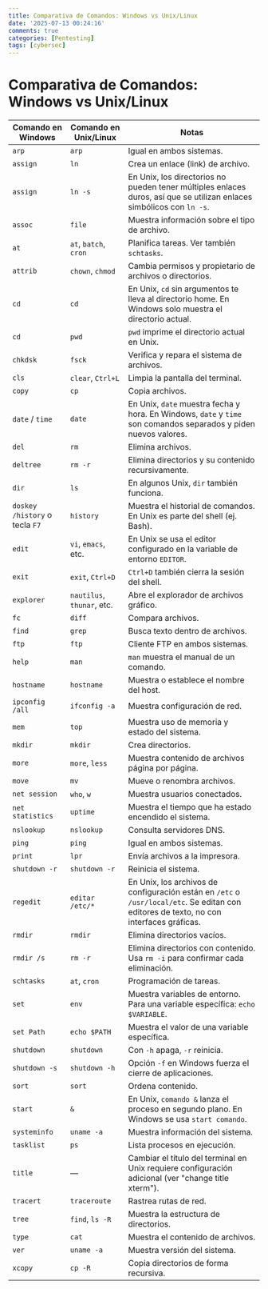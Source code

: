```yaml
---
title: Comparativa de Comandos: Windows vs Unix/Linux
date: '2025-07-13 00:24:16'
comments: true
categories: [Pentesting]
tags: [cybersec]
---
```



#  Comparativa de Comandos: Windows vs Unix/Linux

| Comando en Windows             | Comando en Unix/Linux      | Notas                                                                                                                                   |
| ------------------------------ | -------------------------- | --------------------------------------------------------------------------------------------------------------------------------------- |
| `arp`                          | `arp`                      | Igual en ambos sistemas.                                                                                                                |
| `assign`                       | `ln`                       | Crea un enlace (link) de archivo.                                                                                                       |
| `assign`                       | `ln -s`                    | En Unix, los directorios no pueden tener múltiples enlaces duros, así que se utilizan enlaces simbólicos con `ln -s`.                   |
| `assoc`                        | `file`                     | Muestra información sobre el tipo de archivo.                                                                                           |
| `at`                           | `at`, `batch`, `cron`      | Planifica tareas. Ver también `schtasks`.                                                                                               |
| `attrib`                       | `chown`, `chmod`           | Cambia permisos y propietario de archivos o directorios.                                                                                |
| `cd`                           | `cd`                       | En Unix, `cd` sin argumentos te lleva al directorio home. En Windows solo muestra el directorio actual.                                 |
| `cd`                           | `pwd`                      | `pwd` imprime el directorio actual en Unix.                                                                                             |
| `chkdsk`                       | `fsck`                     | Verifica y repara el sistema de archivos.                                                                                               |
| `cls`                          | `clear`, `Ctrl+L`          | Limpia la pantalla del terminal.                                                                                                        |
| `copy`                         | `cp`                       | Copia archivos.                                                                                                                         |
| `date` / `time`                | `date`                     | En Unix, `date` muestra fecha y hora. En Windows, `date` y `time` son comandos separados y piden nuevos valores.                        |
| `del`                          | `rm`                       | Elimina archivos.                                                                                                                       |
| `deltree`                      | `rm -r`                    | Elimina directorios y su contenido recursivamente.                                                                                      |
| `dir`                          | `ls`                       | En algunos Unix, `dir` también funciona.                                                                                                |
| `doskey /history` o tecla `F7` | `history`                  | Muestra el historial de comandos. En Unix es parte del shell (ej. Bash).                                                                |
| `edit`                         | `vi`, `emacs`, etc.        | En Unix se usa el editor configurado en la variable de entorno `EDITOR`.                                                                |
| `exit`                         | `exit`, `Ctrl+D`           | `Ctrl+D` también cierra la sesión del shell.                                                                                            |
| `explorer`                     | `nautilus`, `thunar`, etc. | Abre el explorador de archivos gráfico.                                                                                                 |
| `fc`                           | `diff`                     | Compara archivos.                                                                                                                       |
| `find`                         | `grep`                     | Busca texto dentro de archivos.                                                                                                         |
| `ftp`                          | `ftp`                      | Cliente FTP en ambos sistemas.                                                                                                          |
| `help`                         | `man`                      | `man` muestra el manual de un comando.                                                                                                  |
| `hostname`                     | `hostname`                 | Muestra o establece el nombre del host.                                                                                                 |
| `ipconfig /all`                | `ifconfig -a`              | Muestra configuración de red.                                                                                                           |
| `mem`                          | `top`                      | Muestra uso de memoria y estado del sistema.                                                                                            |
| `mkdir`                        | `mkdir`                    | Crea directorios.                                                                                                                       |
| `more`                         | `more`, `less`             | Muestra contenido de archivos página por página.                                                                                        |
| `move`                         | `mv`                       | Mueve o renombra archivos.                                                                                                              |
| `net session`                  | `who`, `w`                 | Muestra usuarios conectados.                                                                                                            |
| `net statistics`               | `uptime`                   | Muestra el tiempo que ha estado encendido el sistema.                                                                                   |
| `nslookup`                     | `nslookup`                 | Consulta servidores DNS.                                                                                                                |
| `ping`                         | `ping`                     | Igual en ambos sistemas.                                                                                                                |
| `print`                        | `lpr`                      | Envía archivos a la impresora.                                                                                                          |
| `shutdown -r`                  | `shutdown -r`              | Reinicia el sistema.                                                                                                                    |
| `regedit`                      | `editar /etc/*`            | En Unix, los archivos de configuración están en `/etc` o `/usr/local/etc`. Se editan con editores de texto, no con interfaces gráficas. |
| `rmdir`                        | `rmdir`                    | Elimina directorios vacíos.                                                                                                             |
| `rmdir /s`                     | `rm -r`                    | Elimina directorios con contenido. Usa `rm -i` para confirmar cada eliminación.                                                         |
| `schtasks`                     | `at`, `cron`               | Programación de tareas.                                                                                                                 |
| `set`                          | `env`                      | Muestra variables de entorno. Para una variable específica: `echo $VARIABLE`.                                                           |
| `set Path`                     | `echo $PATH`               | Muestra el valor de una variable específica.                                                                                            |
| `shutdown`                     | `shutdown`                 | Con `-h` apaga, `-r` reinicia.                                                                                                          |
| `shutdown -s`                  | `shutdown -h`              | Opción `-f` en Windows fuerza el cierre de aplicaciones.                                                                                |
| `sort`                         | `sort`                     | Ordena contenido.                                                                                                                       |
| `start`                        | `&`                        | En Unix, `comando &` lanza el proceso en segundo plano. En Windows se usa `start comando`.                                              |
| `systeminfo`                   | `uname -a`                 | Muestra información del sistema.                                                                                                        |
| `tasklist`                     | `ps`                       | Lista procesos en ejecución.                                                                                                            |
| `title`                        | —                          | Cambiar el título del terminal en Unix requiere configuración adicional (ver "change title xterm").                                     |
| `tracert`                      | `traceroute`               | Rastrea rutas de red.                                                                                                                   |
| `tree`                         | `find`, `ls -R`            | Muestra la estructura de directorios.                                                                                                   |
| `type`                         | `cat`                      | Muestra el contenido de archivos.                                                                                                       |
| `ver`                          | `uname -a`                 | Muestra versión del sistema.                                                                                                            |
| `xcopy`                        | `cp -R`                    | Copia directorios de forma recursiva.                                                                                                   |

